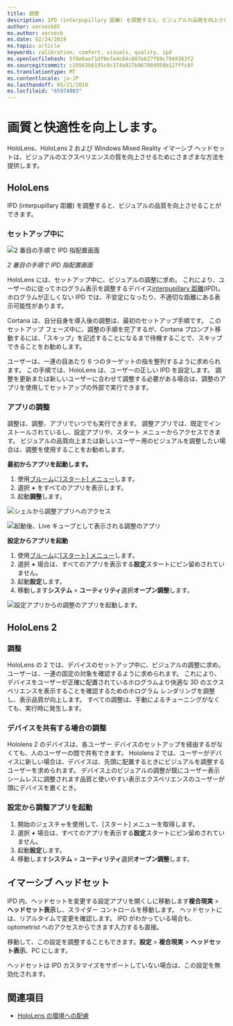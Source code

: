 ```yaml
---
title: 調整
description: IPD (interpupillary 距離) を調整すると、ビジュアルの品質を向上させることができます。 HoloLens と Windows Mixed Reality の両方のイマーシブ ヘッドセットは、IPD をカスタマイズする方法を提供します。
author: xerxesb85
ms.author: xerxesb
ms.date: 02/24/2019
ms.topic: article
keywords: calibration, comfort, visuals, quality, ipd
ms.openlocfilehash: 5f8e6aef1df0efe4c64c807e627f69c7949363f2
ms.sourcegitcommit: c20563b8195c0c374a927b96708d958b127ffc8f
ms.translationtype: MT
ms.contentlocale: ja-JP
ms.lasthandoff: 05/21/2019
ms.locfileid: "65974803"
---
```

# <a name="improve-visual-quality-and-comfort"></a>画質と快適性を向上します。
HoloLens、HoloLens 2 および Windows Mixed Reality イマーシブ ヘッドセットは、ビジュアルのエクスペリエンスの質を向上させるためにさまざまな方法を提供します。 

## <a name="hololens"></a>HoloLens

IPD (interpupillary 距離) を調整すると、ビジュアルの品質を向上させることができます。

### <a name="during-setup"></a>セットアップ中に

![2 番目の手順で IPD 指配置画面](images/ipd-finger-alignment-300px.jpg)<br>

*2 番目の手順で IPD 指配置画面*

HoloLens には、セットアップ中に、ビジュアルの調整に求め。 これにより、ユーザーのに従ってホログラム表示を調整するデバイス[interpupillary 距離](https://en.wikipedia.org/wiki/Interpupillary_distance)(IPD)。 ホログラムが正しくない IPD では、不安定になったり、不適切な距離にある表示可能性があります。

Cortana は、自分自身を導入後の調整は、最初のセットアップ手順です。 このセットアップ フェーズ中に、調整の手順を完了するが、Cortana プロンプト移動するには、「スキップ」を記述することになるまで待機することで、スキップできることをお勧めします。

ユーザーは、一連の目あたり 6 つのターゲットの指を整列するように求められます。 この手順では、HoloLens は、ユーザーの正しい IPD を設定します。 調整を更新または新しいユーザーに合わせて調整する必要がある場合は、調整のアプリを使用してセットアップの外部で実行できます。

### <a name="calibration-app"></a>アプリの調整

調整は、調整、アプリでいつでも実行できます。 調整アプリでは、既定でインストールされているし、設定アプリや、スタート メニューからアクセスできます。 ビジュアルの品質向上または新しいユーザー用のビジュアルを調整したい場合は、調整を使用することをお勧めします。

**最初からアプリを起動します。**
1. 使用[ブルーム](gestures.md#bloom)に[[スタート] メニュー](navigating-the-windows-mixed-reality-home.md#start-menu)します。
2. 選択 **+** をすべてのアプリを表示します。
3. 起動**調整**します。

![シェルから調整アプリへのアクセス](images/calibration-shell.png)

![起動後、Live キューブとして表示される調整のアプリ](images/calibration-livecube-200px.png)

**設定からアプリを起動**
1. 使用[ブルーム](gestures.md#bloom)に[[スタート] メニュー](navigating-the-windows-mixed-reality-home.md#start-menu)します。
2. 選択 **+** 場合は、すべてのアプリを表示する**設定**スタートにピン留めされていません。
3. 起動**設定**します。
4. 移動します**システム** > **ユーティリティ**選択**オープン調整**します。

![設定アプリからの調整のアプリを起動します。](images/calibration-settings-500px.jpg)

## <a name="hololens-2"></a>HoloLens 2

### <a name="calibration"></a>調整 

HoloLens の 2 では、デバイスのセットアップ中に、ビジュアルの調整に求め。 ユーザーは、一連の固定の対象を確認するように求められます。 これにより、デバイスをユーザーが正確に配置されているホログラムより快適な 3D のエクスペリエンスを表示することを確認するためのホログラム レンダリングを調整し、表示品質が向上します。 すべての調整は、手動によるチューニングがなくても、実行時に発生します。 

### <a name="calibration-when-sharing-a-device"></a>デバイスを共有する場合の調整 

Hololens 2 のデバイスは、各ユーザー デバイスのセットアップを経由するがなくても、人のユーザーの間で共有できます。 Hololens 2 では、ユーザーがデバイスに新しい場合は、デバイスは、先頭に配置するときにビジュアルを調整するユーザーを求められます。 デバイス上のビジュアルの調整が既にユーザー表示シームレスに調整されます品質と使いやすい表示エクスペリエンスのユーザーが頭にデバイスを置くとき。  

### <a name="launching-the-calibration-app-from-settings"></a>設定から調整アプリを起動
1. 開始のジェスチャを使用して、[スタート] メニューを取得します。
2. 選択 **+** 場合は、すべてのアプリを表示する**設定**スタートにピン留めされていません。
3. 起動**設定**します。
4. 移動します**システム** > **ユーティリティ**選択**オープン調整**します。

## <a name="immersive-headsets"></a>イマーシブ ヘッドセット

IPD 内、ヘッドセットを変更する設定アプリを開くしに移動します**複合現実** > **ヘッドセット表示**し、スライダー コントロールを移動します。 ヘッドセットには、リアルタイムで変更を確認します。 IPD がわかっている場合も、optometrist へのアクセスからできます入力するも直接。

移動して、この設定を調整することもできます。**設定** > **複合現実** > **ヘッドセット表示**、PC にします。

ヘッドセットは IPD カスタマイズをサポートしていない場合は、この設定を無効化されます。

## <a name="see-also"></a>関連項目
* [HoloLens の環境への配慮](environment-considerations-for-hololens.md)
